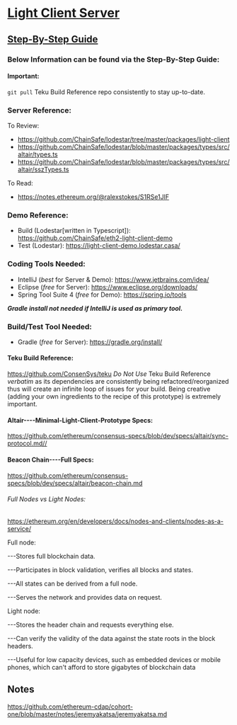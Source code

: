 # [Light Client Server](https://github.com/jeyakatsa/teku/tree/master/light-client)

## [Step-By-Step Guide](https://hackmd.io/ZFINvY5fRUGrLK-BteZrug?view)

### Below Information can be found via the Step-By-Step Guide:

#### Important:
`git pull` Teku Build Reference repo consistently to stay up-to-date.

### Server Reference:
To Review: 
- https://github.com/ChainSafe/lodestar/tree/master/packages/light-client
- https://github.com/ChainSafe/lodestar/blob/master/packages/types/src/altair/types.ts
- https://github.com/ChainSafe/lodestar/blob/master/packages/types/src/altair/sszTypes.ts

To Read: 
- https://notes.ethereum.org/@ralexstokes/S1RSe1JlF

### Demo Reference:
- Build (Lodestar[written in Typescript]): https://github.com/ChainSafe/eth2-light-client-demo
- Test (Lodestar): https://light-client-demo.lodestar.casa/

### Coding Tools Needed:
- IntelliJ (*best* for Server & Demo): https://www.jetbrains.com/idea/
- Eclipse (*free* for Server):  https://www.eclipse.org/downloads/
- Spring Tool Suite 4 (*free* for Demo): https://spring.io/tools

***Gradle install not needed if IntelliJ is used as primary tool.***

### Build/Test Tool Needed:
- Gradle (*free* for Server): https://gradle.org/install/

#### Teku Build Reference:
https://github.com/ConsenSys/teku
*Do Not Use* Teku Build Reference *verbatim* as its dependencies are consistently being refactored/reorganized thus will create an infinite loop of issues for your build.
Being creative (adding your own ingredients to the recipe of this prototype) is extremely important. 

#### Altair----Minimal-Light-Client-Prototype Specs:
https://github.com/ethereum/consensus-specs/blob/dev/specs/altair/sync-protocol.md//

#### Beacon Chain----Full Specs:
https://github.com/ethereum/consensus-specs/blob/dev/specs/altair/beacon-chain.md

###### Full Nodes vs Light Nodes:
https://ethereum.org/en/developers/docs/nodes-and-clients/nodes-as-a-service/

Full node:

---Stores full blockchain data.

---Participates in block validation, verifies all blocks and states.

---All states can be derived from a full node.

---Serves the network and provides data on request.

Light node:

---Stores the header chain and requests everything else.

---Can verify the validity of the data against the state roots in the block headers.

---Useful for low capacity devices, such as embedded devices or mobile phones, which can't afford to store gigabytes of blockchain data

## Notes 
https://github.com/ethereum-cdap/cohort-one/blob/master/notes/jeremyakatsa/jeremyakatsa.md

